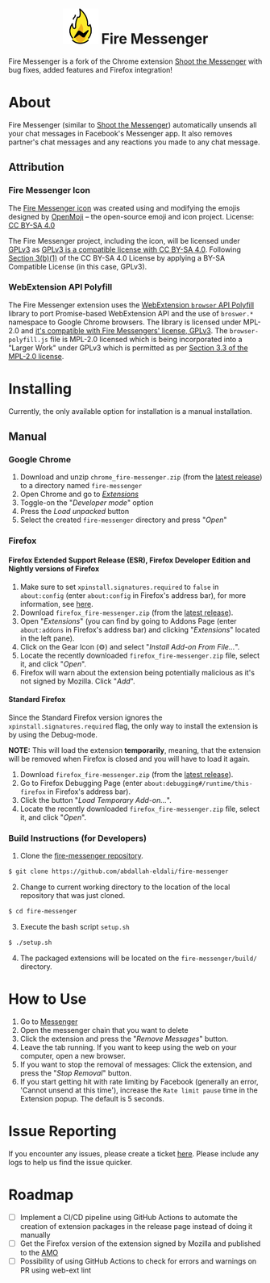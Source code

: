 <h1 align="center">
<img src="./src/icons/icon.png" height="70" width="70">
Fire Messenger
</h1>

Fire Messenger is a fork of the Chrome extension [Shoot the Messenger](https://github.com/theahura/shoot-the-messenger) with bug fixes, added features and Firefox integration!

# About

Fire Messenger (similar to [Shoot the Messenger](https://github.com/theahura/shoot-the-messenger)) automatically unsends all your chat messages in Facebook's Messenger app. It also removes partner's chat messages and any reactions you made to any chat message.

## Attribution

### Fire Messenger Icon
The [Fire Messenger icon](./src/icons/icon.png) was created using and modifying the emojis designed by [OpenMoji](https://openmoji.org/) – the open-source emoji and icon project. License: [CC BY-SA 4.0](https://creativecommons.org/licenses/by-sa/4.0/#)

The Fire Messenger project, including the icon, will be licensed under [GPLv3](https://www.gnu.org/licenses/gpl-3.0.en.html) as [GPLv3 is a compatible license with CC BY-SA 4.0](https://creativecommons.org/share-your-work/licensing-considerations/compatible-licenses/). Following [Section 3(b)(1)](https://creativecommons.org/licenses/by-sa/4.0/legalcode.en#s3b1) of the CC BY-SA 4.0 License by applying a BY-SA Compatible License (in this case, GPLv3).

### WebExtension API Polyfill

The Fire Messenger extension uses the [WebExtension `browser` API Polyfill](https://github.com/mozilla/webextension-polyfill) library to port Promise-based WebExtension API and the use of `broswer.*` namespace to Google Chrome browsers. The library is licensed under MPL-2.0 and [it's compatible with Fire Messengers' license, GPLv3](https://www.fsf.org/blogs/licensing/mpl-2.0-release). The `browser-polyfill.js` file is MPL-2.0 licensed which is being incorporated into a "Larger Work" under GPLv3 which is permitted as per [Section 3.3 of the MPL-2.0 license](https://www.mozilla.org/en-US/MPL/2.0/).

# Installing

Currently, the only available option for installation is a manual installation.

## Manual

### Google Chrome

1. Download and unzip `chrome_fire-messenger.zip` (from the [latest release](https://github.com/abdallah-eldali/fire-messenger/releases)) to a directory named `fire-messenger`
2. Open Chrome and go to [*Extensions*](chrome://extensions/)
3. Toggle-on the "*Developer mode*" option
4. Press the *Load unpacked* button
5. Select the created `fire-messenger` directory and press "*Open*"

### Firefox

#### Firefox Extended Support Release (ESR), Firefox Developer Edition and Nightly versions of Firefox

1. Make sure to set `xpinstall.signatures.required` to `false` in `about:config` (enter `about:config` in Firefox's address bar), for more information, see [here](https://support.mozilla.org/en-US/kb/add-on-signing-in-firefox).
2. Download `firefox_fire-messenger.zip` (from the [latest release](https://github.com/abdallah-eldali/fire-messenger/releases)).
3. Open "*Extensions*" (you can find by going to Addons Page (enter `about:addons` in Firefox's address bar) and clicking "*Extensions*" located in the left pane).
4. Click on the Gear Icon (⚙️) and select "*Install Add-on From File...*".
5. Locate the recently downloaded `firefox_fire-messenger.zip` file, select it, and click "*Open*".
6. Firefox will warn about the extension being potentially malicious as it's not signed by Mozilla. Click "*Add*".

#### Standard Firefox

Since the Standard Firefox version ignores the `xpinstall.signatures.required` flag, the only way to install the extension is by using the Debug-mode.

**NOTE:** This will load the extension **temporarily**, meaning, that the extension will be removed when Firefox is closed and you will have to load it again.

1. Download `firefox_fire-messenger.zip` (from the [latest release](https://github.com/abdallah-eldali/fire-messenger/releases)).
2. Go to Firefox Debugging Page (enter `about:debugging#/runtime/this-firefox` in Firefox's address bar).
3. Click the button "*Load Temporary Add-on...*".
4. Locate the recently downloaded `firefox_fire-messenger.zip` file, select it, and click "*Open*".

### Build Instructions (for Developers)

1. Clone the [fire-messenger repository](https://github.com/abdallah-eldali/fire-messenger).
```bash
$ git clone https://github.com/abdallah-eldali/fire-messenger
```
2. Change to current working directory to the location of the local repository that was just cloned.
```bash
$ cd fire-messenger
```
3. Execute the bash script `setup.sh`
```bash
$ ./setup.sh
```
4. The packaged extensions will be located on the `fire-messenger/build/` directory.

# How to Use
1. Go to [Messenger](https://messenger.com)
2. Open the messenger chain that you want to delete
3. Click the extension and press the "*Remove Messages*" button.
4. Leave the tab running. If you want to keep using the web on your computer, open a new browser.
6. If you want to stop the removal of messages: Click the extension, and press the "*Stop Removal*" button.
5. If you start getting hit with rate limiting by Facebook (generally an error, 'Cannot unsend at this time'), increase the `Rate limit pause` time in the Extension popup. The default is 5 seconds.

# Issue Reporting

If you encounter any issues, please create a ticket [here](https://github.com/abdallah-eldali/shoot-the-messenger/issues). Please include any logs to help us find the issue quicker.

# Roadmap

- [ ] Implement a CI/CD pipeline using GitHub Actions to automate the creation of extension packages in the release page instead of doing it manually
- [ ] Get the Firefox version of the extension signed by Mozilla and published to the [AMO](addons.mozilla.org)
- [ ] Possibility of using GitHub Actions to check for errors and warnings on PR using web-ext lint
